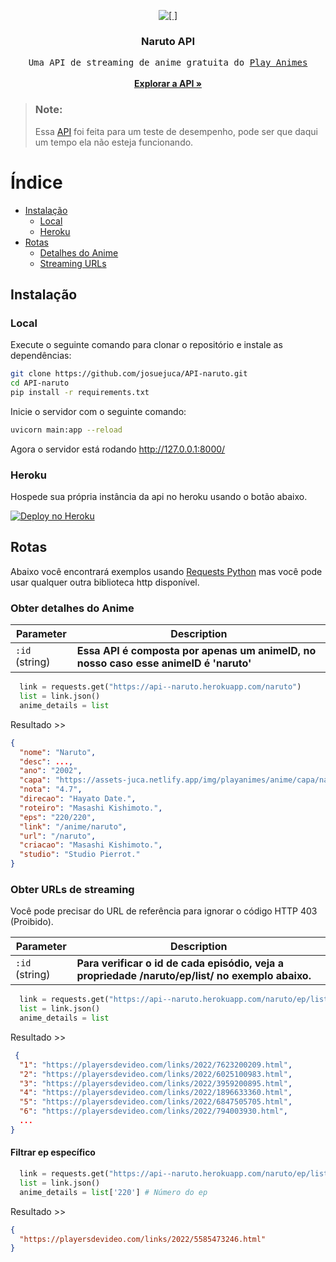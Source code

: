 <p align="center">
  <a href="https://github.com/josuejuca/API-naruto/">
    <img src="https://assets-juca.netlify.app/img/playanimes/anime/capa/naruto/a0008.jpg" alt="[ ]">
  </a>

  <h3 align="center">Naruto API</h3>

  <p align="center">
    <samp>Uma API de streaming de anime gratuita do  <a href="https://playanimes.tk/">Play Animes</a></samp>
    <br />
    <br />
    <a href="#rotas"><strong>Explorar a API »</strong></a>
    
  </p>
</p>

> ### Note:
> Essa [API](https://api--naruto.herokuapp.com/) foi feita para um teste de desempenho, pode ser que daqui um tempo ela não esteja funcionando.

<h1> Índice </h1>

- [Instalação](#install)
  - [Local](#local)
  - [Heroku](#heroku)
- [Rotas](#rotas)
  - [Detalhes do Anime](#get-anime-details)
  - [Streaming URLs](#get-streaming-urls)

    
## Instalação <br id="install">



### Local 

Execute o seguinte comando para clonar o repositório e instale as dependências:

```sh
git clone https://github.com/josuejuca/API-naruto.git
cd API-naruto
pip install -r requirements.txt
```

Inicie o servidor com o seguinte comando:

```sh
uvicorn main:app --reload
```
Agora o servidor está rodando http://127.0.0.1:8000/

### Heroku
Hospede sua própria instância da api no heroku usando o botão abaixo.

[![Deploy no Heroku](https://www.herokucdn.com/deploy/button.svg)](https://heroku.com/deploy?template=https://github.com/josuejuca/API-naruto/tree/main)


## Rotas <br id="rotas">
Abaixo você encontrará exemplos usando [Requests Python](https://requests.readthedocs.io/en/latest/) mas você pode usar qualquer outra biblioteca http disponível.





### Obter detalhes do Anime  <br id="get-anime-details">

| Parameter      | Description                                                                          |
| -------------- | ------------------------------------------------------------------------------------ |
| `:id` (string) | **Essa API é composta por apenas um animeID, no nosso caso esse animeID é 'naruto'** |

```py
  link = requests.get("https://api--naruto.herokuapp.com/naruto")
  list = link.json()
  anime_details = list
```

Resultado >>

```json
{
  "nome": "Naruto",
  "desc": ...,
  "ano": "2002",
  "capa": "https://assets-juca.netlify.app/img/playanimes/anime/capa/naruto/a0008.jpg",
  "nota": "4.7",
  "direcao": "Hayato Date.",
  "roteiro": "Masashi Kishimoto.",
  "eps": "220/220",
  "link": "/anime/naruto",
  "url": "/naruto",
  "criacao": "Masashi Kishimoto.",
  "studio": "Studio Pierrot."
}
```

### Obter URLs de streaming <br id="get-streaming-urls">

Você pode precisar do URL de referência para ignorar o código HTTP 403 (Proibido).

| Parameter      | Description                                                                                                                    |
| -------------- | ------------------------------------------------------------------------------------------------------------------------------ |
| `:id` (string) | **Para verificar o id de cada episódio, veja a propriedade /naruto/ep/list/ no exemplo abaixo.** |

```py
  link = requests.get("https://api--naruto.herokuapp.com/naruto/ep/list")
  list = link.json()
  anime_details = list 
```

Resultado >>

```json
 {
  "1": "https://playersdevideo.com/links/2022/7623200209.html",
  "2": "https://playersdevideo.com/links/2022/6025100983.html",
  "3": "https://playersdevideo.com/links/2022/3959200895.html",
  "4": "https://playersdevideo.com/links/2022/1896633360.html",
  "5": "https://playersdevideo.com/links/2022/6847505705.html",
  "6": "https://playersdevideo.com/links/2022/794003930.html",
  ...
}
```

#### Filtrar ep específico

```py
  link = requests.get("https://api--naruto.herokuapp.com/naruto/ep/list")
  list = link.json()
  anime_details = list['220'] # Número do ep
```

Resultado >>

```json
{
  "https://playersdevideo.com/links/2022/5585473246.html"
}
```
